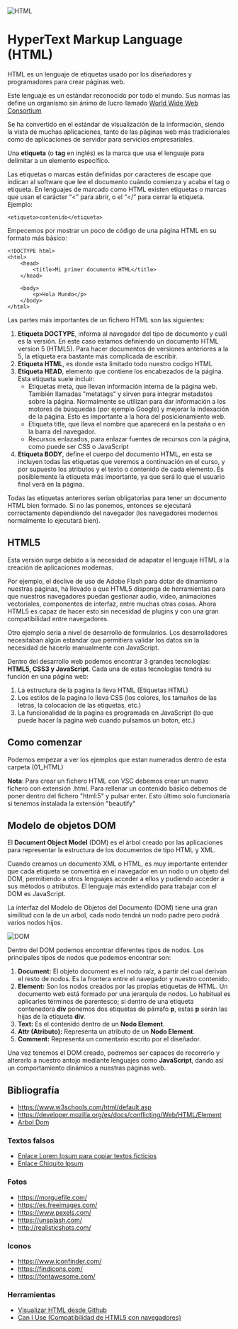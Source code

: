 ![HTML](img/HTML5.png "Aprende HTML!!")

# HyperText Markup Language (HTML)

HTML es un lenguaje de etiquetas usado por los diseñadores y programadores para crear páginas web.

Este lenguaje es un estándar reconocido por todo el mundo. Sus normas las define un organismo sin ánimo de lucro llamado [World Wide Web Consortium](https://www.w3.org/)

Se ha convertido en el estándar de visualización de la información, siendo la vista de muchas aplicaciones, tanto de las páginas web más tradicionales como de aplicaciones de servidor para servicios empresariales.

Una **etiqueta** (o **tag** en inglés) es la marca que usa el lenguaje para delimitar a un elemento específico.

Las etiquetas o marcas están definidas por caracteres de escape que indican al software que lee el documento cuándo comienza y acaba el tag o etiqueta. En lenguajes de marcado como HTML existen etiquetas o marcas que usan el carácter “<” para abrir, o el “</” para cerrar la etiqueta. Ejemplo:

    <etiqueta>contenido</etiqueta>

Empecemos por mostrar un poco de código de una página HTML en su formato más básico:

    <!DOCTYPE html>
    <html>
        <head>
            <title>Mi primer documento HTML</title>
        </head>

        <body>
            <p>Hola Mundo</p>
        </body>
    </html>

Las partes más importantes de un fichero HTML son las siguientes:

1. **Etiqueta DOCTYPE**, informa al navegador del tipo de documento y cuál es la versión. En este caso estamos definiendo un documento HTML version 5 (HTML5). Para hacer documentos de versiones anteriores a la 5, la etiqueta era bastante más complicada de escribir.
2. **Etiqueta HTML**, es donde esta limitado todo nuestro codigo HTML
3. **Etiqueta HEAD**, elemento que contiene los encabezados de la página. Esta etiqueta suele incluir:
    - Etiquetas meta, que llevan información interna de la página web. También llamadas "metatags" y sirven para integrar metadatos sobre la página. Normalmente se utilizan para dar información a los motores de búsquedas (por ejemplo Google) y mejorar la indexación de la página. Esto es importante a la hora del posicionamiento web. 
    - Etiqueta title, que lleva el nombre que aparecerá en la pestaña o en la barra del navegador.
    - Recursos enlazados, para enlazar fuentes de recursos con la página, como puede ser CSS o JavaScript
4. **Etiqueta BODY**, define el cuerpo del documento HTML, en esta se incluyen todas las etiquetas que veremos a continuación en el curso, y por supuesto los atributos y el texto o contenido de cada elemento. Es posiblemente la etiqueta más importante, ya que será lo que el usuario final verá en la página.

Todas las etiquetas anteriores serían obligatorias para tener un documento HTML bien formado. Si no las ponemos, entonces se ejecutará correctamente dependiendo del navegador (los navegadores modernos normalmente lo ejecutará bien).

## HTML5

Esta versión surge debido a la necesidad de adapatar el lenguaje HTML a la creación de aplicaciones modernas.

Por ejemplo, el declive de uso de Adobe Flash para dotar de dinamismo nuestras páginas, ha llevado a que HTML5 disponga de herramientas para que nuestros navegadores puedan gestionar audio, vídeo, animaciones vectoriales, componentes de interfaz, entre muchas otras cosas. Ahora HTML5 es capaz de hacer esto sin necesidad de plugins y con una gran compatibilidad entre navegadores.

Otro ejemplo sería a nivel de desarrollo de formularios. Los desarrolladores necesitaban algún estandar que permitiera validar los datos sin la necesidad de hacerlo manualmente con JavaScript.

Dentro del desarrollo web podemos encontrar 3 grandes tecnologías: **HTML5, CSS3 y JavaScript**. Cada una de estas tecnologías tendrá su función en una página web:

1. La estructura de la pagina la lleva HTML (Etiquetas HTML)
2. Los estilos de la pagina lo lleva CSS (los colores, los tamaños de las letras, la colocacion de las etiquetas, etc.)
3. La funcionalidad de la pagina es programada en JavaScript (lo que puede hacer la pagina web cuando pulsamos un boton, etc.)

## Como comenzar

Podemos empezar a ver los ejemplos que estan numerados dentro de esta carpeta (01_HTML)

**Nota**: Para crear un fichero HTML con VSC debemos crear un nuevo fichero con extensión .html. Para rellenar un contenido básico debemos de poner dentro del fichero "html:5" y pulsar enter. Esto último solo funcionaría si tenemos instalada la extensión "beautify"

## Modelo de objetos DOM

El **Document Object Model** (DOM) es el árbol creado por las aplicaciones para representar la estructura de los documentos de tipo HTML y XML.

Cuando creamos un documento XML o HTML, es muy importante entender que cada etiqueta se convertirá en el navegador en un nodo o un objeto del DOM, permitiendo a otros lenguajes acceder a ellos y pudiendo acceder a sus métodos o atributos. El lenguaje más extendido para trabajar con el DOM es JavaScript.

La interfaz del Modelo de Objetos del Documento (DOM) tiene una gran similitud con la de un arbol, cada nodo tendrá un nodo padre pero podrá varios nodos hijos.

![DOM](img/DOM_HTML.png "DOM")

Dentro del DOM podemos encontrar diferentes tipos de nodos. Los principales tipos de nodos que podemos encontrar son:

1. **Document:** El objeto document es el nodo raíz, a partir del cual derivan el resto de nodos. Es la frontera entre el navegador y nuestro contenido.
2. **Element:** Son los nodos creados por las propias etiquetas de HTML. Un documento web está formado por una jerarquía de nodos. Lo habitual es aplicarles términos de parentesco; si dentro de una etiqueta contenedora **div** ponemos dos etiquetas de párrafo **p**, estas **p** serán las hijas de la etiqueta **div**.
3. **Text:** Es el contenido dentro de un **Nodo Element**.
4. **Attr (Atributo):** Representa un atributo de un **Nodo Element**.
5. **Comment:** Representa un comentario escrito por el diseñador.

Una vez tenemos el DOM creado, podremos ser capaces de recorrerlo y alterarlo a nuestro antojo mediante lenguajes como **JavaScript**, dando así un comportamiento dinámico a nuestras páginas web.

## Bibliografía

- <https://www.w3schools.com/html/default.asp>
- <https://developer.mozilla.org/es/docs/conflicting/Web/HTML/Element>
- [Arbol Dom](http://www.gnu.org/software/classpathx/jaxp/apidoc/org/w3c/dom/tree.html)

### Textos falsos

- [Enlace Lorem Ipsum para copiar textos ficticios](http://es.lipsum.com/)
- [Enlace Chiquito Ipsum](https://www.chiquitoipsum.com/)

### Fotos
- <https://morguefile.com/>
- <https://es.freeimages.com/>
- <https://www.pexels.com/>
- <https://unsplash.com/>
- <http://realisticshots.com/>

### Iconos
- <https://www.iconfinder.com/>
- <https://findicons.com/>
- <https://fontawesome.com/>

### Herramientas

- [Visualizar HTML desde Github](https://htmlpreview.github.io/)
- [Can I Use (Compatibilidad de HTML5 con navegadores)](https://caniuse.com/)

